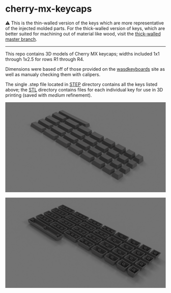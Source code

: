 # cherry-mx-keycaps

:warning: This is the thin-walled version of the keys which are more representative of the injected molded parts. For the thick-walled version of keys, which are better suited for machining out of material like wood, visit the [thick-walled master branch](https://github.com/ConstantinoSchillebeeckx/cherry-mx-keycaps/tree/thick-wall).

---

This repo contains 3D models of Cherry MX keycaps; widths included 1x1 through 1x2.5 for rows R1 through R4.

Dimensions were based off of those provided on the [wasdkeyboards](http://www.wasdkeyboards.com/) site as well as manualy checking them with calipers.

The single .step file located in [STEP](/STEP) directory contains all the keys listed above; the [STL](/STL) directory contains files for each individual key for use in 3D printing (saved with *medium* refinement).

![render](img/render.png)

![render-bottom](img/render-bottom.png)
